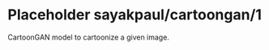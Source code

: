 # Placeholder sayakpaul/cartoongan/1
CartoonGAN model to cartoonize a given image.

<!-- dataset: multiple -->
<!-- module-type: image-style-transfer -->
<!-- task: image-style-transfer -->
<!-- network-architecture: other -->
<!-- fine-tunable: false -->
<!-- license: Apache-2.0 -->